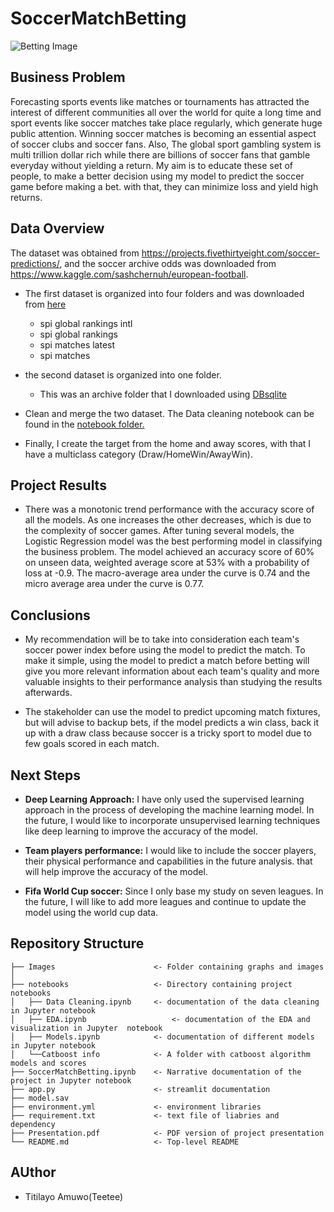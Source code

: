 # SoccerMatchBetting

![Betting Image](https://news.wagertalk.com/wp-content/uploads/2018/07/soccer_money.jpg)

## Business Problem
Forecasting sports events like matches or tournaments has attracted the interest of different communities all over the world for quite a long time and sport events like soccer matches take place regularly, which generate huge public attention. Winning soccer matches is becoming an essential aspect of soccer clubs and soccer fans. Also, The global sport gambling system is multi trillion dollar rich while there are billions of soccer fans that gamble everyday without yielding a return. My aim is to educate these set of people, to make a better decision using my model to predict the soccer game before making a bet.  with that, they can minimize loss and yield high returns.

## Data Overview
The dataset was obtained  from https://projects.fivethirtyeight.com/soccer-predictions/, and the soccer archive odds was downloaded from  https://www.kaggle.com/sashchernuh/european-football. 

- The first dataset is organized into four folders and was downloaded from [here](https://projects.fivethirtyeight.com/soccer-predictions/)
  - spi global rankings intl
  - spi global rankings
  - spi matches latest
  - spi matches
- the second dataset is organized into one folder.
  - This was an archive folder that I downloaded using [DBsqlite](https://sqlitebrowser.org/)
  
- Clean and merge the two dataset. The Data cleaning notebook can be found in the [notebook folder.](https://github.com/Teetee-lab/SoccerMatchBetting/blob/main/Notebooks/DataCleaning.ipynb)         
- Finally, I create the target from the home and away scores, with that I have a multiclass category (Draw/HomeWin/AwayWin).

## Project Results
- There was a monotonic trend performance with the accuracy score of all the models. As one increases the other decreases, which is due to the complexity of soccer games. After tuning several models, the Logistic Regression model was the best performing model in classifying the business problem. The model achieved an accuracy score of 60% on unseen data, weighted average score at 53% with a probability of loss at -0.9. The macro-average area under the curve is 0.74 and the micro average area under the curve is 0.77.

## Conclusions
- My recommendation will be to take into consideration each team's soccer power index before using the model to predict the match. To make it simple, using the model to predict a match before betting will give you more relevant information about each team's quality and more valuable insights to their performance analysis than studying the results afterwards.

- The stakeholder can use the model to predict upcoming match fixtures, but will advise to backup bets, if the model predicts a win class, back it up with a draw class because soccer is a tricky sport to model due to few goals scored in each match.


## Next Steps
- **Deep Learning Approach:** I have only used the supervised learning approach in the process of developing the machine learning model. In the future, I would like to incorporate unsupervised learning techniques like deep learning to improve the accuracy of the model. 

- **Team players performance:** I would like to include the soccer players, their physical performance and capabilities in the future analysis. that will help improve the accuracy of the model.

- **Fifa World Cup soccer:** Since I only base my study on seven leagues. In the future, I will like to add more leagues and continue to update the model using the world cup data.


## Repository Structure

```
├── Images                      <- Folder containing graphs and images
│   
├── notebooks                   <- Directory containing project  notebooks
│   ├── Data Cleaning.ipynb     <- documentation of the data cleaning in Jupyter notebook            
│   ├── EDA.ipynb        		    <- documentation of the EDA and visualization in Jupyter  notebook         
│   ├── Models.ipynb            <- documentation of different models in Jupyter notebook
│   └──Catboost info            <- A folder with catboost algorithm models and scores
├── SoccerMatchBetting.ipynb    <- Narrative documentation of the project in Jupyter notebook
├── app.py                      <- streamlit documentation
├── model.sav
├── environment.yml             <- environment libraries 
├── requirement.txt             <- text file of liabries and dependency
├── Presentation.pdf            <- PDF version of project presentation
└── README.md                   <- Top-level README
``` 


## AUthor
- Titilayo Amuwo(Teetee)

